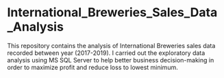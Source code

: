 # International_Breweries_Sales_Data_Analysis
This repository contains the analysis of International Breweries sales data recorded between year (2017-2019). I carried out the exploratory data analysis using MS SQL Server to help better business decision-making in order to maximize profit and reduce loss to lowest minimum.  
